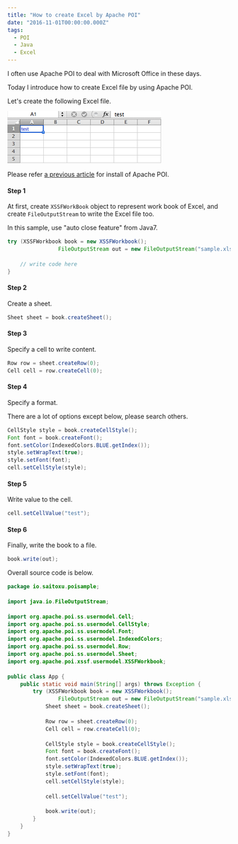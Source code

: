 ```yaml
---
title: "How to create Excel by Apache POI"
date: "2016-11-01T00:00:00.000Z"
tags:
  - POI
  - Java
  - Excel
---
```


I often use Apache POI to deal with Microsoft Office in these days.

Today I introduce how to create Excel file by using Apache POI.

Let's create the following Excel file.

![Sample Excel](./2016-11-01-sample-excel.png)

Please refer [a previous article](/2016/10/how-to-create-powerpoint-via-poi)
for install of Apache POI.

#### **Step 1**

At first, create `XSSFWorkBook` object to represent work book of Excel,
and create `FileOutputStream` to write the Excel file too.

In this sample, use \"auto close feature\" from Java7.

```java
try (XSSFWorkbook book = new XSSFWorkbook();
				FileOutputStream out = new FileOutputStream("sample.xlsx")) {

    // write code here
}
```

#### **Step 2**

Create a sheet.

```java
Sheet sheet = book.createSheet();
```

#### **Step 3**

Specify a cell to write content.

```java
Row row = sheet.createRow(0);
Cell cell = row.createCell(0);
```

#### **Step 4**

Specify a format.

There are a lot of options except below, please search others.

```java
CellStyle style = book.createCellStyle();
Font font = book.createFont();
font.setColor(IndexedColors.BLUE.getIndex());
style.setWrapText(true);
style.setFont(font);
cell.setCellStyle(style);
```

#### **Step 5**

Write value to the cell.

```java
cell.setCellValue("test");
```

#### **Step 6**

Finally, write the book to a file.

```java
book.write(out);
```

Overall source code is below.

```java
package io.saitoxu.poisample;

import java.io.FileOutputStream;

import org.apache.poi.ss.usermodel.Cell;
import org.apache.poi.ss.usermodel.CellStyle;
import org.apache.poi.ss.usermodel.Font;
import org.apache.poi.ss.usermodel.IndexedColors;
import org.apache.poi.ss.usermodel.Row;
import org.apache.poi.ss.usermodel.Sheet;
import org.apache.poi.xssf.usermodel.XSSFWorkbook;

public class App {
    public static void main(String[] args) throws Exception {
        try (XSSFWorkbook book = new XSSFWorkbook();
                FileOutputStream out = new FileOutputStream("sample.xlsx")) {
            Sheet sheet = book.createSheet();

            Row row = sheet.createRow(0);
            Cell cell = row.createCell(0);

            CellStyle style = book.createCellStyle();
            Font font = book.createFont();
            font.setColor(IndexedColors.BLUE.getIndex());
            style.setWrapText(true);
            style.setFont(font);
            cell.setCellStyle(style);

            cell.setCellValue("test");

            book.write(out);
        }
    }
}
```
